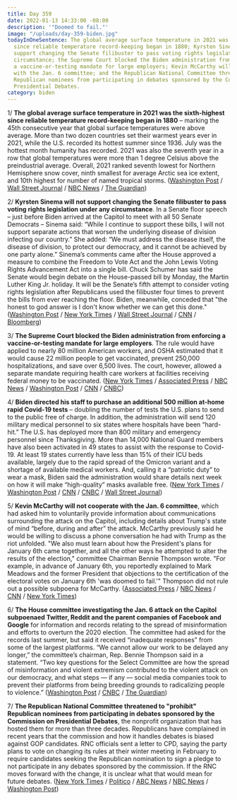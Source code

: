 ```yaml
---
title: Day 359
date: 2022-01-13 14:33:00 -08:00
description: '"Doomed to fail."'
image: "/uploads/day-359-biden.jpg"
todayInOneSentence: The global average surface temperature in 2021 was the sixth-highest
  since reliable temperature record-keeping began in 1880; Kyrsten Sinema will not
  support changing the Senate filibuster to pass voting rights legislation under any
  circumstance; the Supreme Court blocked the Biden administration from enforcing
  a vaccine-or-testing mandate for large employers; Kevin McCarthy will not cooperate
  with the Jan. 6 committee; and the Republican National Committee threatened to "prohibit"
  Republican nominees from participating in debates sponsored by the Commission on
  Presidential Debates.
category: biden
---
```


1/ **The global average surface temperature in 2021 was the sixth-highest since reliable temperature record-keeping began in 1880** – marking the 45th consecutive year that global surface temperatures were above average. More than two dozen countries set their warmest years ever in 2021, while the U.S. recorded its hottest summer since 1936. July was the hottest month humanity has recorded. 2021 was also the seventh year in a row that global temperatures were more than 1 degree Celsius above the preindustrial average. Overall, 2021 ranked seventh lowest for Northern Hemisphere snow cover, ninth smallest for average Arctic sea ice extent, and 10th highest for number of named tropical storms. ([Washington Post](https://www.washingtonpost.com/climate-environment/2022/01/13/global-temperature-record-climate-change/) / [Wall Street Journal](https://www.wsj.com/articles/2021-was-earths-sixth-hottest-year-on-record-temperature-reports-say-11642089601) / [NBC News](https://www.nbcnews.com/science/environment/ocean-heat-hit-record-high-2021-earth-warms-noaa-says-rcna12079) / [The Guardian](https://www.theguardian.com/environment/2022/jan/13/hot-year-temperatures-climate-crisis-2021))

2/ **Kyrsten Sinema will not support changing the Senate filibuster to pass voting rights legislation under any circumstance**. In a Senate floor speech – just before Biden arrived at the Capitol to meet with all 50 Senate Democrats – Sinema said: “While I continue to support these bills, I will not support separate actions that worsen the underlying disease of division infecting our country.” She added: “We must address the disease itself, the disease of division, to protect our democracy, and it cannot be achieved by one party alone.” Sinema’s comments came after the House approved a measure to combine the Freedom to Vote Act and the John Lewis Voting Rights Advancement Act into a single bill. Chuck Schumer has said the Senate would begin debate on the House-passed bill by Monday, the Martin Luther King Jr. holiday. It will be the Senate’s fifth attempt to consider voting rights legislation after Republicans used the filibuster four times to prevent the bills from ever reaching the floor. Biden, meanwhile, conceded that "the honest to god answer is I don't know whether we can get this done." ([Washington Post](https://www.washingtonpost.com/politics/biden-set-to-visit-senate-democrats-in-a-final-improbable-pitch-for-voting-rights-action/2022/01/13/fde533b6-7475-11ec-8b0a-bcfab800c430_story.html) / [New York Times](https://www.nytimes.com/2022/01/13/us/politics/sinema-voting-rights-bill.html) / [Wall Street Journal](https://www.wsj.com/articles/biden-to-press-senators-on-stalled-voting-rights-push-filibuster-changes-11642094650) / [CNN](https://www.cnn.com/2022/01/13/politics/biden-voting-rights-senate-democrats/index.html) / [Bloomberg](https://www.bloomberg.com/news/articles/2022-01-13/senate-showdown-on-voting-rights-teed-up-following-house-vote?sref=MIBMEEoj))

3/ **The Supreme Court blocked the Biden administration from enforcing a vaccine-or-testing mandate for large employers**. The rule would have applied to nearly 80 million American workers, and OSHA estimated that it would cause 22 million people to get vaccinated, prevent 250,000 hospitalizations, and save over 6,500 lives. The court, however, allowed a separate mandate requiring health care workers at facilities receiving federal money to be vaccinated. ([New York Times](https://www.nytimes.com/2022/01/13/us/politics/supreme-court-biden-vaccine-mandate.html) / [Associated Press](https://apnews.com/article/supreme-court-vaccine-mandate-eb5899ae1fe5b62b6f4d51f54a3cd375) / [NBC News](https://www.nbcnews.com/politics/supreme-court/supreme-court-blocks-biden-admin-s-covid-requirements-workplaces-allows-n1287435) / [Washington Post](https://www.washingtonpost.com/politics/courts_law/supreme-court-biden-vaccine-rules/2022/01/13/2e6e4b9e-749e-11ec-bc13-18891499c514_story.html) / [CNN](https://www.cnn.com/2022/01/13/politics/supreme-court-vaccine-mandate-covid-19/index.html) / [CNBC](https://www.cnbc.com/2022/01/13/supreme-court-ruling-biden-covid-vaccine-mandates.html))

4/ **Biden directed his staff to purchase an additional 500 million at-home rapid Covid-19 tests** – doubling the number of tests the U.S. plans to send to the public free of charge. In addition, the administration will send 120 military medical personnel to six states where hospitals have been “hard-hit.” The U.S. has deployed more than 800 military and emergency personnel since Thanksgiving. More than 14,000 National Guard members have also been activated in 49 states to assist with the response to Covid-19. At least 19 states currently have less than 15% of their ICU beds available, largely due to the rapid spread of the Omicron variant and a shortage of available medical workers. And, calling it a “patriotic duty” to wear a mask, Biden said the administration would share details next week on how it will make “high-quality” masks available free.  ([New York Times](https://www.nytimes.com/2022/01/13/us/politics/covid-tests-biden.html) / [Washington Post](https://www.washingtonpost.com/nation/2022/01/13/covid-omicron-variant-live-updates/) / [CNN](https://www.cnn.com/2022/01/13/health/us-coronavirus-thursday/index.html) / [CNBC](https://www.cnbc.com/2022/01/13/omicron-biden-deploys-military-medical-personnel-to-hospitals-in-six-states.html) / [Wall Street Journal](https://www.wsj.com/articles/biden-to-say-u-s-will-procure-500-million-more-covid-19-tests-11642087333))

5/ **Kevin McCarthy will not cooperate with the Jan. 6 committee**, which had asked him to voluntarily provide information about communications surrounding the attack on the Capitol, including details about Trump's state of mind “before, during and after” the attack. McCarthy previously said he would be willing to discuss a phone conversation he had with Trump as the riot unfolded. "We also must learn about how the President's plans for January 6th came together, and all the other ways he attempted to alter the results of the election," committee Chairman Bennie Thompson wrote. "For example, in advance of January 6th, you reportedly explained to Mark Meadows and the former President that objections to the certification of the electoral votes on January 6th 'was doomed to fail.'" Thompson did not rule out a possible subpoena for McCarthy. ([Associated Press](https://apnews.com/article/donald-trump-kevin-mccarthy-mark-meadows-bennie-thompson-congress-92d310c0bb0232afc0c3d0a6b179874a) / [NBC News](https://www.nbcnews.com/politics/congress/jan-6-committee-seeks-information-house-gop-leader-mccarthy-n1287384) / [CNN](https://www.cnn.com/2022/01/12/politics/kevin-mccarthy-january-6/index.html) / [New York Times](https://www.nytimes.com/2022/01/12/us/politics/kevin-mccarthy-jan-6-committee.html))

6/ **The House committee investigating the Jan. 6 attack on the Capitol subpoenaed Twitter, Reddit and the parent companies of Facebook and Google** for information and records relating to the spread of misinformation and efforts to overturn the 2020 election. The committee had asked for the records last summer, but said it received “inadequate responses” from some of the largest platforms. “We cannot allow our work to be delayed any longer,” the committee’s chairman, Rep. Bennie Thompson said in a statement. “Two key questions for the Select Committee are how the spread of misinformation and violent extremism contributed to the violent attack on our democracy, and what steps — if any — social media companies took to prevent their platforms from being breeding grounds to radicalizing people to violence.” ([Washington Post](https://www.washingtonpost.com/politics/2022/01/13/meta-alphabet-twitter-reddit-subpoenas-house-committee/) / [CNBC](https://www.cnbc.com/2022/01/13/january-6-committee-subpoenas-google-facebook-twitter-and-reddit-in-probe-of-capitol-attack.html) / [The Guardian](https://www.theguardian.com/us-news/2022/jan/13/capitol-attack-subpoenas-google-facebook-twitter-reddit-january-6))

7/ **The Republican National Committee threatened to "prohibit" Republican nominees from participating in debates sponsored by the Commission on Presidential Debates**, the nonprofit organization that has hosted them for more than three decades. Republicans have complained in recent years that the commission and how it handles debates is biased against GOP candidates. RNC officials sent a letter to CPD, saying the party plans to vote on changing its rules at their winter meeting in February to require candidates seeking the Republican nomination to sign a pledge to not participate in any debates sponsored by the commission. If the RNC moves forward with the change, it is unclear what that would mean for future debates. ([New York Times](https://www.nytimes.com/2022/01/13/us/politics/presidential-debates-rnc.html) / [Politico](https://www.politico.com/news/2022/01/13/rnc-threatens-to-bar-candidates-from-presidential-debates-527037) / [ABC News](https://abcnews.go.com/Politics/rnc-threatens-prohibit-future-nominees-participating-debates/story?id=82246661) / [NBC News](https://www.nbcnews.com/politics/elections/rnc-threatens-bar-candidates-participating-official-presidential-debates-n1287427) / [Washington Post](https://www.washingtonpost.com/politics/rnc-mcdaniel-debates-commission/2022/01/13/525c75f2-7490-11ec-bc13-18891499c514_story.html))